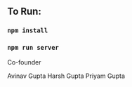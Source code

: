 ## To Run:


### `npm install`


### `npm run server`





Co-founder 


Avinav Gupta
Harsh Gupta
Priyam Gupta
